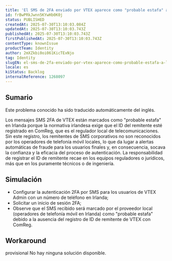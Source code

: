 ```yaml
---
title: 'El SMS de 2FA enviado por VTEX aparece como "probable estafa" a los usuarios de Irlanda'
id: frBwPRkJwnn5KYwHb0K0j
status: PUBLISHED
createdAt: 2025-07-30T13:10:03.084Z
updatedAt: 2025-07-30T13:10:03.743Z
publishedAt: 2025-07-30T13:10:03.743Z
firstPublishedAt: 2025-07-30T13:10:03.743Z
contentType: knownIssue
productTeam: Identity
author: 2mXZkbi0oi061KicTExNjo
tag: Identity
slugEN: el-sms-de-2fa-enviado-por-vtex-aparece-como-probable-estafa-a-los-usuarios-de-irlanda
locale: es
kiStatus: Backlog
internalReference: 1268097
---
```


## Sumario

<div class="alert alert-info">
  <p>Este problema conocido ha sido traducido automáticamente del inglés.</p>
</div>


Los mensajes SMS 2FA de VTEX están marcados como "probable estafa" en Irlanda porque la normativa irlandesa exige que el ID del remitente esté registrado en ComReg, que es el regulador local de telecomunicaciones. Sin este registro, los remitentes de SMS corporativos no son reconocidos por los operadores de telefonía móvil locales, lo que da lugar a alertas automáticas de fraude para los usuarios finales y, en consecuencia, socava la confianza y la eficacia del proceso de autenticación. La responsabilidad de registrar el ID de remitente recae en los equipos reguladores o jurídicos, más que en los puramente técnicos o de ingeniería.


##

## Simulación



- Configurar la autenticación 2FA por SMS para los usuarios de VTEX Admin con un número de teléfono en Irlanda;
- Solicitar un inicio de sesión 2FA;
- Observe que el SMS recibido será marcado por el proveedor local (operadores de telefonía móvil en Irlanda) como "probable estafa" debido a la ausencia del registro de ID de remitente de VTEX con ComReg.



## Workaround

 provisional
No hay ninguna solución disponible.





